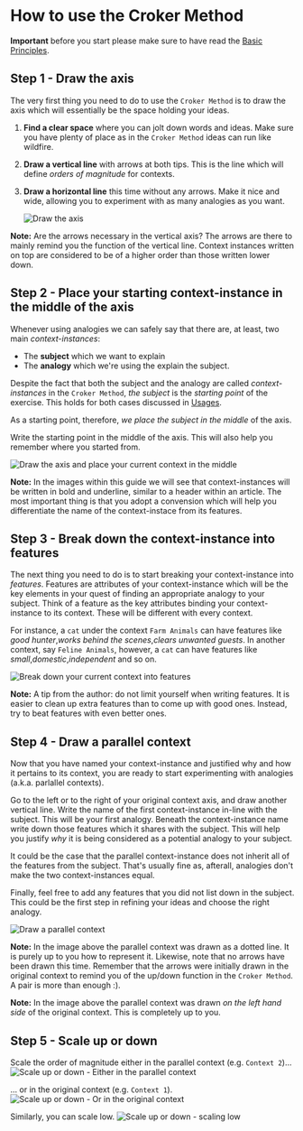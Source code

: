 # How to use the Croker Method

****Important**** before you start please make sure to have read the [Basic Principles](/principles/principles.md).

## Step 1 - Draw the axis

The very first thing you need to do to use the ``Croker Method`` is to draw the axis which will essentially be the space holding your ideas.

1. **Find a clear space** where you can jolt down words and ideas. Make sure you have plenty of place as in the ``Croker Method`` ideas can run like wildfire.
2. **Draw a vertical line** with arrows at both tips. This is the line which will define *orders of magnitude* for contexts.
3. **Draw a horizontal line** this time without any arrows. Make it nice and wide, allowing you to experiment with as many analogies as you want.

    ![Draw the axis][0]

**Note:** Are the arrows necessary in the vertical axis? The arrows are there to mainly remind you the function of the vertical line. Context instances written on top are considered to be of a higher order than those written lower down.

## Step 2 - Place your starting context-instance in the middle of the axis

Whenever using analogies we can safely say that there are, at least, two main *context-instances*:

  * The **subject** which we want to explain
  * The **analogy** which we're using the explain the subject.

Despite the fact that both the subject and the analogy are called *context-instances* in the ``Croker Method``, *the subject* is the *starting point* of the exercise. This holds for both cases discussed in [Usages](/usages/usages.md).

As a starting point, therefore, *we place the subject in the middle* of the axis.

Write the starting point in the middle of the axis. This will also help you remember where you started from.

![Draw the axis and place your current context in the middle][1]

**Note:** In the images within this guide we will see that context-instances will be written in bold and underline, similar to a header within an article. The most important thing is that you adopt a convension which will help you differentiate the name of the context-instace from its features.

## Step 3 - Break down the context-instance into features

The next thing you need to do is to start breaking your context-instance into *features*. Features are attributes of your context-instance which will be the key elements in your quest of finding an appropriate analogy to your subject. Think of a feature as the key attributes binding your context-instance to its context. These will be different with every context.

For instance, a ``cat`` under the context ``Farm Animals`` can have features like *good hunter*,*works behind the scenes*,*clears unwanted guests*. In another context, say ``Feline Animals``, however, a ``cat`` can have features like *small*,*domestic*,*independent* and so on.


![Break down your current context into features][2]

**Note:** A tip from the author: do not limit yourself when writing features. It is easier to clean up extra features than to come up with good ones. Instead, try to beat features with even better ones.

## Step 4 - Draw a parallel context

Now that you have named your context-instance and justified why and how it pertains to its context, you are ready to start experimenting with analogies (a.k.a. parlallel contexts).

Go to the left or to the right of your original context axis, and draw another vertical line. Write the name of the first context-instance in-line with the subject. This will be your first analogy. Beneath the context-instance name write down those features which it shares with the subject. This will help you justify *why* it is being considered as a potential analogy to your subject.

It could be the case that the parallel context-instance does not inherit all of the features from the subject. That's usually fine as, afterall, analogies don't make the two context-instances equal.

Finally, feel free to add any features that you did not list down in the subject. This could be the first step in refining your ideas and choose the right analogy.

![Draw a parallel context][3]

**Note:** In the image above the parallel context was drawn as a dotted line. It is purely up to you how to represent it. Likewise, note that no arrows have been drawn this time. Remember that the arrows were initially drawn in the original context to remind you of the up/down function in the ``Croker Method``. A pair is more than enough :). 

**Note:** In the image above the parallel context was drawn *on the left hand side* of the original context. This is completely up to you.

## Step 5 - Scale up or down

Scale the order of magnitude either in the parallel context (e.g. ``Context 2``)...
![Scale up or down - Either in the parallel context][4]

... or in the original context (e.g. ``Context 1``).
![Scale up or down - Or in the original context][5]

Similarly, you can scale low.
![Scale up or down - scaling low][6]


[0]:axis-0.png
[1]:axis-1.png
[2]:axis-2-features.png
[3]:axis-3-parallel.png
[4]:axis-4-dimension.png
[5]:axis-5-dimension-2.png
[6]:axis-6-dimension-lo.png


